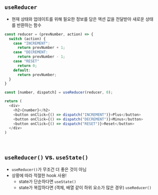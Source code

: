 ## `useReducer`

- 현재 상태와 업데이트를 위해 필요한 정보를 담은 액션 값을 전달받아 새로운 상태를 반환하는 함수

```javascript
const reducer = (prevNumber, action) => {
  switch (action) {
    case "INCREMENT":
      return prevNumber + 1;
    case "DECREMENT:
      return prevNumber - 1;
    case "RESET"
      return 0;
    default:
      return prevNumber;
  }
}

const [number, dispatch] = useReducer(reducer, 0);

return (
  <div>
    <h2>{number}</h2>
    <button onClick={() => dispatch("INCREMENT")}>Plus</button>
    <button onClick={() => dispatch("DECREMENT")}>Minus</button>
    <button onClick={() => dispatch("RESET")}>Reset</button>
  </div>
)
```

<br/>

## `useReducer()` vs. `useState()`

- `useReducer()`가 무조건 더 좋은 것이 아님
- 상황에 따라 적절한 hook 사용!
  - state가 단순하다면 `useState()`
  - state가 복잡하다면 (객체, 배열 같이 하위 요소가 많은 경우) `useReducer()`
